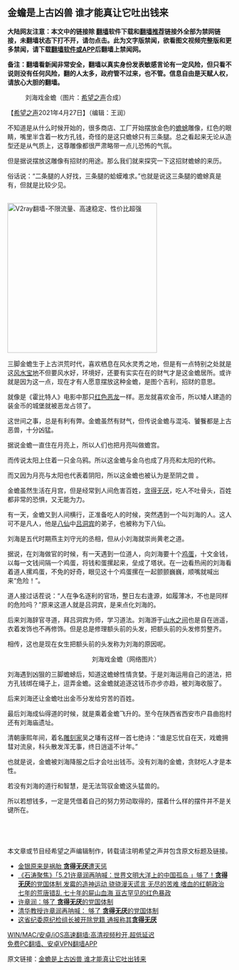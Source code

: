  <h2>金蟾是上古凶兽 谁才能真让它吐出钱来</h2> <p class="notice"><b>大陆网友注意：本文中的链接除 <a href="https://github.com/bannedbook/fanqiang" >翻墙</a>软件下载和<a href="https://github.com/killgcd/justmysocks/blob/master/README.md">翻墙推荐</a>链接外全部为禁网链接，未翻墙状态下打不开，请勿点击。此为文字版禁闻，欲看图文视频完整版和更多禁闻，请下载<a href="https://github.com/bannedbook/fanqiang">翻墙软件或APP</a>后翻墙上禁闻网。</p><p>备注：翻墙看新闻非常安全，翻墙以真实身份发表敏感言论有一定风险，但只看不说则没有任何风险，翻的人太多，政府管不过来，也不管。信息自由是天赋人权，请放心大胆的翻墙。</b></p>  <div class="entry"> <figure> <p><figcaption>刘海戏金蟾（图片：<a href="https://www.bannedbook.org/bnews/tag/%e5%b8%8c%e6%9c%9b%e4%b9%8b%e5%a3%b0/" class="st_tag internal_tag" rel="tag" title="标签 希望之声 下的日志">希望之声</a>合成）</figcaption></figure> <p>【<span class='wp_keywordlink_affiliate'><a href="https://www.soundofhope.org" title="希望之声" target="_blank">希望之声</a></span>2021年4月27日】（编辑：王润）</p> <p>不知道是从什么时候开始的，很多商店、工厂开始摆放金色的<a href="https://www.bannedbook.org/bnews/tag/%e8%9f%be%e8%9c%8d/" class="st_tag internal_tag" rel="tag" title="标签 蟾蜍 下的日志">蟾蜍</a>雕像，红色的眼睛，嘴里半含着一枚方孔钱，奇怪的是这只蟾蜍只有三条腿。总之看起来无论从造型还是从气质上，这尊雕像都很严肃略带一点儿恐怖的气氛。</p> <p>但是据说摆放这雕像有招财的用途。那么我们就来探究一下这招财蟾蜍的来历。</p> <p>俗话说：“二条腿的人好找，三条腿的蛤蟆难求。”也就是说这三条腿的蟾蜍真是有，但就是比较少见。</p> <p><br/><a href="https://github.com/bannedbook/fanqiang/wiki/V2ray%E6%9C%BA%E5%9C%BA"><img src="https://raw.githubusercontent.com/bannedbook/fanqiang/master/v2ss/images/v2free.jpg" width="336" alt="V2ray翻墙-不限流量、高速稳定、性价比超强"></a><br/></p> <p>三脚金蟾生于上古洪荒时代，喜欢栖息在风水灵秀之地，但是有一点特别之处就是这<a href="https://www.bannedbook.org/bnews/tag/%E9%A3%8E%E6%B0%B4%E5%AE%9D%E5%9C%B0/" class="st_tag internal_tag" rel="tag" title="标签 风水宝地 下的日志">风水宝地</a>不但要风水好，环境好，还要有实实在在的财气才是这金蟾居所。或许就是因为这一点，现在才有人愿意摆放这种金蟾，是图个吉利，招财的意思。</p> <p>就像是《霍比特人》电影中那只<a href="https://www.bannedbook.org/bnews/tag/%e7%ba%a2%e8%89%b2%e6%81%b6%e9%be%99/" class="st_tag internal_tag" rel="tag" title="标签 红色恶龙 下的日志">红色恶龙</a>一样。恶龙就喜欢金币，所以矮人建造的装金币的城堡就被恶龙占领了。</p>  <p>这世间之事，总是有利有弊。金蟾虽然有财气，但传说金蟾与混沌、饕餮都是上古恶兽，十分凶猛。</p> <p>据说金蟾一直住在月亮上，所以人们也把月亮叫做蟾宫。</p> <p>而传说太阳上住着一只金乌鸦。所以这金蟾与金乌也成了月亮和太阳的代称。</p> <p>而又因为月亮与太阳也代表着阴阳，所以这金蟾也被认为是至阴之兽 。</p> <p>金蟾虽然生活在月宫，但是经常到人间危害百姓，<a href="https://www.bannedbook.org/bnews/tag/%E8%B4%AA%E5%BE%97%E6%97%A0%E5%8E%8C/" class="st_tag internal_tag" rel="tag" title="标签 贪得无厌 下的日志">贪得无厌</a>，吃人不吐骨头，百姓都非常的恐惧，又无能为力。</p> <p>有一天，金蟾又到人间横行，正准备吃人的时候，突然遇到一个叫刘海的人。这人可不是凡人，他是<span class='wp_keywordlink'><a href="https://www.bannedbook.org/forum3/topic44.html" title="八仙得道传" target="_blank">八仙</a></span>中<a href="https://www.bannedbook.org/bnews/tag/%e5%90%95%e6%b4%9e%e5%ae%be/" class="st_tag internal_tag" rel="tag" title="标签 吕洞宾 下的日志">吕洞宾</a>的弟子，也被称为下八仙。</p> <p>刘海是五代时期燕主刘守光的丞相，但从小刘海就崇尚黄老之道。</p>  <p>据说，在刘海做官的时候，有一天遇到一位道人，向刘海要十个<a href="https://www.bannedbook.org/bnews/tag/%e9%b8%a1%e8%9b%8b/" class="st_tag internal_tag" rel="tag" title="标签 鸡蛋 下的日志">鸡蛋</a>，十文金钱，以每一文钱间隔一个鸡蛋，将钱和蛋摞起来，垒成了塔状。在一边看热闹的刘海看着道人摞鸡蛋，不免的好奇，眼见这十个鸡蛋摞在一起颤颤巍巍，顺嘴就喊出来“危险！”。</p> <p>道人接过话茬说：“人在争名逐利的官场，整日左右逢源，如履薄冰，不也是同样的危险吗？”原来这道人就是吕洞宾，是来点化刘海的。</p> <p>后来刘海辞官寻道，拜吕洞宾为师，学习道法。刘海游于<a href="https://www.bannedbook.org/bnews/tag/%e5%b1%b1%e6%b0%b4%e4%b9%8b%e9%97%b4/" class="st_tag internal_tag" rel="tag" title="标签 山水之间 下的日志">山水之间</a>也是自在逍遥，衣着发饰也不再修饰。但是总是修理额头前的头发，把额头前的头发修剪整齐。</p> <p>相传，这也是现在女生把额头前的头发称为刘海的原因呢。</p> <figure><figcaption>                                      刘海戏金蟾（网络图片）</figcaption></figure> <p>刘海遇到凶狠的三脚蟾蜍后，知道这蟾蜍性情贪婪。于是刘海运用自己的道法，把方孔钱绑在绳子上，逗弄金蟾。这金蟾就追逐这钱币亦步亦趋，被刘海收服了。</p> <p>后来刘海还让金蟾吐出金币分发给穷苦的百姓。</p> <p>最后刘海成仙得道的时候，就是乘着金蟾飞升的。至今在陕西省西安市户县曲抱村还有刘海庙遗址。</p>  <p>清朝康熙年间，着名<a href="https://www.bannedbook.org/bnews/tag/%E9%9B%95%E5%88%BB%E5%AE%B6/" class="st_tag internal_tag" rel="tag" title="标签 雕刻家 下的日志">雕刻家</a>吴之璠有这样一首七绝诗：“谁是忘忧自在天，戏蟾拥彗对流泉，科头散发浑无事，终日逍遥不计年。”</p> <p>也就是说，金蟾被刘海降服之后才会吐出钱币。没有刘海的金蟾，贪财吃人才是本性。</p> <p>若没有刘海的道行和智慧，是无法驾驭金蟾这头猛兽的。</p> <p>所以若想钱多，一定是凭借着自己的努力劳动取得的，摆着什么样的摆件并不是关键所在。</p> <h2> </h2> <p>本文章或节目经希望之声编辑制作，转载请注明希望之声并包含原文标题及链接。 </p> <ul class='op-related-articles' title='相关阅读'> <li><a href='https://www.bannedbook.org/bnews/tculture/20210407/1521385.html' target='_blank'>金银原来是祸胎 <b>贪得无厌</b>遭天惩</a></li> <li><a href='https://www.bannedbook.org/bnews/bannedvideo/20200522/1332562.html' target='_blank'>《石涛聚焦》「5.21许章润再呐喊：世界文明大洋上的中国孤岛 」够了！<b>贪得无厌</b>的党国体制 发霉的造神运动 骁骁漫天谎言 无尽的苦难 嗜血的红朝政治 七年的荒唐错乱 七十年的屍山血海 亘古罕见的红色暴政 </a></li> <li><a href='https://www.bannedbook.org/bnews/comments/20200522/1332528.html' target='_blank'>许章润：够了 <b>贪得无厌</b>的党国体制</a></li> <li><a href='https://www.bannedbook.org/bnews/headline/20200522/1332477.html' target='_blank'>清华教授许章润再呐喊： 够了 <b>贪得无厌</b>的党国体制</a></li> <li><a href='https://www.bannedbook.org/bnews/baitai/20200105/1253660.html' target='_blank'>这省纪委原纪检组长被开除党籍 通报称其<b>贪得无厌</b></a></li> </ul> <p class="texttj"> <a href="https://github.com/bannedbook/fanqiang/wiki/V2ray%E6%9C%BA%E5%9C%BA" target="_blank">WIN/MAC/安卓/iOS高速翻墙:高清视频秒开,超低延迟</a><br/> <a href="https://github.com/bannedbook/fanqiang/wiki/%E7%A6%81%E9%97%BB%E7%BD%91%E5%AE%89%E5%8D%93%E7%BF%BB%E5%A2%99%E6%96%B0%E9%97%BBAPP" target="_blank">免费PC翻墙、安卓VPN翻墙APP</a></p><p>原文链接：<a class="src_link"  href="https://www.soundofhope.org/post/496289" target="_blank">金蟾是上古凶兽 谁才能真让它吐出钱来</a></p> <a name='sharetosocial'></a>  <!--END POST-->  </div><!--END COL-->  <div id="footmenu" class="navbar clearfloat"></div> <div id="footer"></div>  <!-- Schema & Structured Data For WP v1.9.64 - -->      